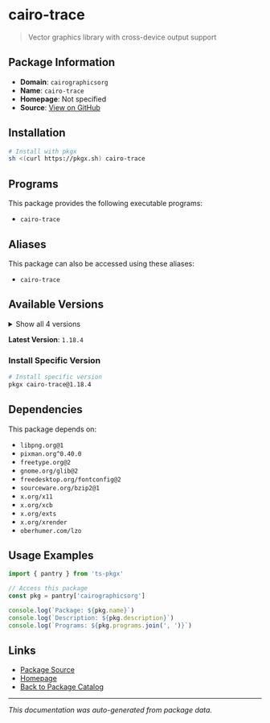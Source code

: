 # cairo-trace

> Vector graphics library with cross-device output support

## Package Information

- **Domain**: `cairographicsorg`
- **Name**: `cairo-trace`
- **Homepage**: Not specified
- **Source**: [View on GitHub](https://github.com/pkgxdev/pantry/tree/main/projects/cairographics.org/package.yml)

## Installation

```bash
# Install with pkgx
sh <(curl https://pkgx.sh) cairo-trace
```

## Programs

This package provides the following executable programs:

- `cairo-trace`

## Aliases

This package can also be accessed using these aliases:

- `cairo-trace`

## Available Versions

<details>
<summary>Show all 4 versions</summary>

- `1.18.4`, `1.18.2`, `1.18.0`, `1.16.0`

</details>

**Latest Version**: `1.18.4`

### Install Specific Version

```bash
# Install specific version
pkgx cairo-trace@1.18.4
```

## Dependencies

This package depends on:

- `libpng.org@1`
- `pixman.org^0.40.0`
- `freetype.org@2`
- `gnome.org/glib@2`
- `freedesktop.org/fontconfig@2`
- `sourceware.org/bzip2@1`
- `x.org/x11`
- `x.org/xcb`
- `x.org/exts`
- `x.org/xrender`
- `oberhumer.com/lzo`

## Usage Examples

```typescript
import { pantry } from 'ts-pkgx'

// Access this package
const pkg = pantry['cairographicsorg']

console.log(`Package: ${pkg.name}`)
console.log(`Description: ${pkg.description}`)
console.log(`Programs: ${pkg.programs.join(', ')}`)
```

## Links

- [Package Source](https://github.com/pkgxdev/pantry/tree/main/projects/cairographics.org/package.yml)
- [Homepage](#)
- [Back to Package Catalog](../package-catalog.md)

---

*This documentation was auto-generated from package data.*
